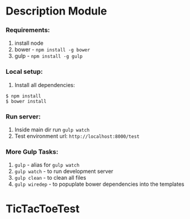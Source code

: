 # Description Module

### Requirements:
1. install node
2. bower - `npm install -g bower`
3. gulp - `npm install -g gulp`

### Local setup:
1. Install all dependencies:

```
$ npm install
$ bower install
```

### Run server:
1. Inside main dir run `gulp watch`
2. Test environment url: `http://localhost:8000/test`

### More Gulp Tasks:

1. `gulp` - alias for `gulp watch`
2. `gulp watch` - to run development server
3. `gulp clean` - to clean all files
4. `gulp wiredep` - to popuplate bower dependencies into the templates
# TicTacToeTest
